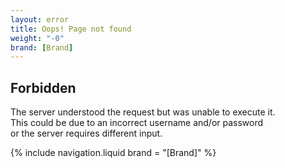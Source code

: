 ```yaml
---
layout: error
title: Oops! Page not found
weight: "-0"
brand: [Brand]
---
```


<h2>Forbidden</h2>
<p>
	The server understood the request but was unable to execute it.<br>
	This could be due to an incorrect username and/or password<br>
	or the server requires different input.
</p>
{% include navigation.liquid  brand = "[Brand]" %}